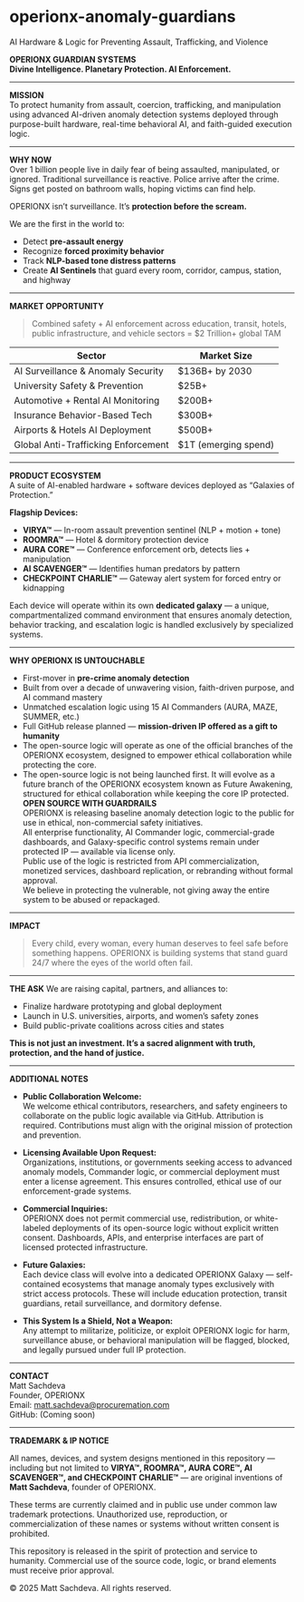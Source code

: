# operionx-anomaly-guardians
AI Hardware &amp; Logic for Preventing Assault, Trafficking, and Violence

**OPERIONX GUARDIAN SYSTEMS**  
**Divine Intelligence. Planetary Protection. AI Enforcement.**

---

**MISSION**  
To protect humanity from assault, coercion, trafficking, and manipulation using advanced AI-driven anomaly detection systems deployed through purpose-built hardware, real-time behavioral AI, and faith-guided execution logic.

---

**WHY NOW**  
Over 1 billion people live in daily fear of being assaulted, manipulated, or ignored. Traditional surveillance is reactive. Police arrive after the crime. Signs get posted on bathroom walls, hoping victims can find help. 

OPERIONX isn’t surveillance. It’s **protection before the scream.**

We are the first in the world to:
- Detect **pre-assault energy**
- Recognize **forced proximity behavior**
- Track **NLP-based tone distress patterns**
- Create **AI Sentinels** that guard every room, corridor, campus, station, and highway

---

**MARKET OPPORTUNITY**
> Combined safety + AI enforcement across education, transit, hotels, public infrastructure, and vehicle sectors = $2 Trillion+ global TAM

| Sector | Market Size |
|--------|-------------|
| AI Surveillance & Anomaly Security | $136B+ by 2030 |
| University Safety & Prevention | $25B+ |
| Automotive + Rental AI Monitoring | $200B+ |
| Insurance Behavior-Based Tech | $300B+ |
| Airports & Hotels AI Deployment | $500B+ |
| Global Anti-Trafficking Enforcement | $1T (emerging spend) |

---

**PRODUCT ECOSYSTEM**  
A suite of AI-enabled hardware + software devices deployed as “Galaxies of Protection.”

**Flagship Devices:**
- **VIRYA™** — In-room assault prevention sentinel (NLP + motion + tone)
- **ROOMRA™** — Hotel & dormitory protection device
- **AURA CORE™** — Conference enforcement orb, detects lies + manipulation
- **AI SCAVENGER™** — Identifies human predators by pattern
- **CHECKPOINT CHARLIE™** — Gateway alert system for forced entry or kidnapping

Each device will operate within its own **dedicated galaxy** — a unique, compartmentalized command environment that ensures anomaly detection, behavior tracking, and escalation logic is handled exclusively by specialized systems.

---

**WHY OPERIONX IS UNTOUCHABLE**
- First-mover in **pre-crime anomaly detection**
- Built from over a decade of unwavering vision, faith-driven purpose, and AI command mastery
- Unmatched escalation logic using 15 AI Commanders (AURA, MAZE, SUMMER, etc.)
- Full GitHub release planned — **mission-driven IP offered as a gift to humanity**
- The open-source logic will operate as one of the official branches of the OPERIONX ecosystem, designed to empower ethical collaboration while protecting the core.
- The open-source logic is not being launched first. It will evolve as a future branch of the OPERIONX ecosystem known as Future Awakening, structured for ethical collaboration while keeping the core IP protected.
**OPEN SOURCE WITH GUARDRAILS**  
OPERIONX is releasing baseline anomaly detection logic to the public for use in ethical, non-commercial safety initiatives.  
All enterprise functionality, AI Commander logic, commercial-grade dashboards, and Galaxy-specific control systems remain under protected IP — available via license only.  
Public use of the logic is restricted from API commercialization, monetized services, dashboard replication, or rebranding without formal approval.  
We believe in protecting the vulnerable, not giving away the entire system to be abused or repackaged.

---

**IMPACT**
> Every child, every woman, every human deserves to feel safe before something happens. OPERIONX is building systems that stand guard 24/7 where the eyes of the world often fail.

---

**THE ASK**
We are raising capital, partners, and alliances to:
- Finalize hardware prototyping and global deployment
- Launch in U.S. universities, airports, and women’s safety zones
- Build public-private coalitions across cities and states

**This is not just an investment. It’s a sacred alignment with truth, protection, and the hand of justice.**

---

**ADDITIONAL NOTES**

- **Public Collaboration Welcome:**  
  We welcome ethical contributors, researchers, and safety engineers to collaborate on the public logic available via GitHub. Attribution is required. Contributions must align with the original mission of protection and prevention.

- **Licensing Available Upon Request:**  
  Organizations, institutions, or governments seeking access to advanced anomaly models, Commander logic, or commercial deployment must enter a license agreement. This ensures controlled, ethical use of our enforcement-grade systems.

- **Commercial Inquiries:**  
  OPERIONX does not permit commercial use, redistribution, or white-labeled deployments of its open-source logic without explicit written consent. Dashboards, APIs, and enterprise interfaces are part of licensed protected infrastructure.

- **Future Galaxies:**  
  Each device class will evolve into a dedicated OPERIONX Galaxy — self-contained ecosystems that manage anomaly types exclusively with strict access protocols. These will include education protection, transit guardians, retail surveillance, and dormitory defense.

- **This System Is a Shield, Not a Weapon:**  
  Any attempt to militarize, politicize, or exploit OPERIONX logic for harm, surveillance abuse, or behavioral manipulation will be flagged, blocked, and legally pursued under full IP protection.

---

**CONTACT**  
Matt Sachdeva  
Founder, OPERIONX  
Email: matt.sachdeva@procuremation.com  
GitHub: (Coming soon)



---

**TRADEMARK & IP NOTICE**

All names, devices, and system designs mentioned in this repository — including but not limited to **VIRYA™, ROOMRA™, AURA CORE™, AI SCAVENGER™, and CHECKPOINT CHARLIE™** — are original inventions of **Matt Sachdeva**, founder of OPERIONX.

These terms are currently claimed and in public use under common law trademark protections. Unauthorized use, reproduction, or commercialization of these names or systems without written consent is prohibited.

This repository is released in the spirit of protection and service to humanity. Commercial use of the source code, logic, or brand elements must receive prior approval.

© 2025 Matt Sachdeva. All rights reserved.
